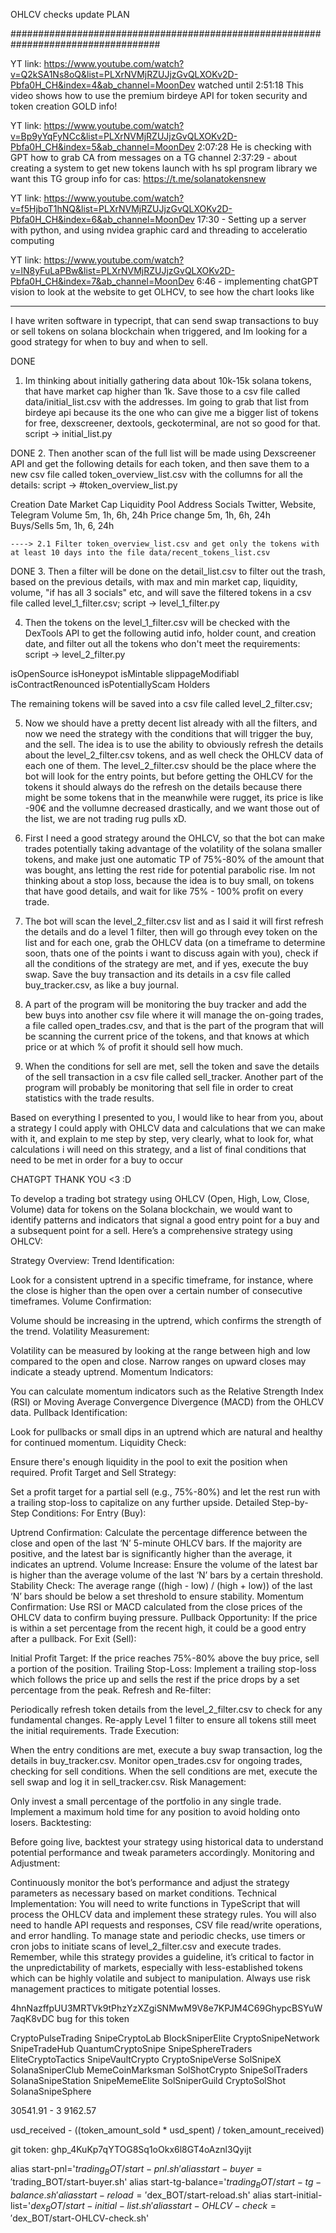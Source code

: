 

OHLCV checks update PLAN





















###################################################################################


YT link: https://www.youtube.com/watch?v=Q2kSA1Ns8oQ&list=PLXrNVMjRZUJjzGvQLXOKv2D-Pbfa0H_CH&index=4&ab_channel=MoonDev
watched until 2:51:18
This video shows how to use the premium birdeye API for token security and token creation GOLD info!


YT link: https://www.youtube.com/watch?v=Bp9yYqFyNCc&list=PLXrNVMjRZUJjzGvQLXOKv2D-Pbfa0H_CH&index=5&ab_channel=MoonDev
2:07:28 He is checking with GPT how to grab CA from messages on a TG channel
2:37:29 - about creating a system to get new tokens launch with hs spl program library
we want this TG group info for cas:  https://t.me/solanatokensnew


YT link: https://www.youtube.com/watch?v=f5HjboT1hNQ&list=PLXrNVMjRZUJjzGvQLXOKv2D-Pbfa0H_CH&index=6&ab_channel=MoonDev
17:30 - Setting up a server with python, and using nvidea graphic card and threading to acceleratio computing


YT link: https://www.youtube.com/watch?v=lN8yFuLaPBw&list=PLXrNVMjRZUJjzGvQLXOKv2D-Pbfa0H_CH&index=7&ab_channel=MoonDev
6:46 - implementing chatGPT vision to look at the website to get OLHCV, to see how the chart looks like

------------------------------------------------------------------------------------------------------------------------------

I have writen software in typecript, that can send swap transactions to buy or sell tokens on solana blockchain when triggered, and Im looking for a good strategy for when to buy and when to sell.


DONE
1. Im thinking about initially gathering data about 10k-15k solana tokens, that have market cap higher than 1k. Save those to a csv file called data/initial_list.csv with the addresses. Im going to grab that list from birdeye api because its the one who can give me a bigger list of tokens for free, dexscreener, dextools, geckoterminal, are not so good for that.
    script -> initial_list.py

DONE
2. Then another scan of the full list will be made using Dexscreener API and get the following details for each token, and then save them to a new csv file called token_overview_list.csv with the collumns for all the details:
    script -> #token_overview_list.py

Creation Date
Market Cap
Liquidity
Pool Address
Socials
    Twitter, Website, Telegram
Volume
    5m, 1h, 6h, 24h
Price change
    5m, 1h, 6h, 24h    
Buys/Sells
    5m, 1h, 6, 24h  


    ----> 2.1 Filter token_overview_list.csv and get only the tokens with at least 10 days into the file data/recent_tokens_list.csv

DONE
3. Then a filter will be done on the detail_list.csv to filter out the trash, based on the previous details, with max and min market cap, liquidity, volume, "if has all 3 socials" etc, and will save the filtered tokens in a csv file called level_1_filter.csv;
    script -> level_1_filter.py

4. Then the tokens on the level_1_filter.csv will be checked with the DexTools API to get the following autid info, holder count, and creation date, and filter out all the tokens who don't meet the requirements:
    script -> level_2_filter.py

isOpenSource
isHoneypot
isMintable
slippageModifiabl
isContractRenounced
isPotentiallyScam
Holders

The remaining tokens will be saved into a csv file called  level_2_filter.csv;

5. Now we should have a pretty decent list already with all the filters, and now we need the strategy with the conditions that will trigger the buy, and the sell.
The idea is to use the ability to obviously refresh the details about the level_2_filter.csv tokens, and as well check the OHLCV data of each one of them. 
The level_2_filter.csv should be the place where the bot will look for the entry points, but before getting the OHLCV for the tokens it should always do the refresh on the details because there might be some tokens that in the meanwhile were rugget, its price is like -90€ and the vollumne decreased drastically, and we want those out of the list, we are not trading rug pulls xD.

6. First I need a good strategy around the OHLCV, so that the bot can make trades potentially taking advantage of the volatility of the solana smaller tokens, and make just one automatic TP of 75%-80% of the amount that was bought, ans letting the rest ride for potential parabolic rise. Im not thinking about a stop loss, because the idea is to buy small, on tokens that have good details, and wait for like 75% - 100% profit on every trade.

7. The bot will scan the level_2_filter.csv list and as I said it will first refresh the details and do a level 1 filter, then will go through evey token on the list and for each one, grab the OHLCV data (on a timeframe to determine soon, thats one of the points i want to discuss again with you), check if all the conditions of the strategy are met, and if yes, execute the buy swap. Save the buy transaction and its details in a csv file called buy_tracker.csv, as like a buy journal.

8. A part of the program will be monitoring the buy tracker and add the bew buys into another csv file where it will manage the on-going trades, a file called open_trades.csv, and that is the part of the program that will be scanning the current price of the tokens, and that knows at which price or at which % of profit it should sell how much.

9. When the conditions for sell are met, sell the token and save the details of the sell transaction in a csv file called sell_tracker. Another part of the program will probably be monitoring that sell file in order to creat statistics with the trade results.

Based on everything I presented to you, I would like to hear from you, about a strategy I could apply with OHLCV data and calculations that we can make with it, and explain to me step by step, very clearly, what to look for, what calculations i will need on this strategy, and a list of final conditions that need to be met in order for a buy to occur


CHATGPT THANK YOU <3 :D

To develop a trading bot strategy using OHLCV (Open, High, Low, Close, Volume) data for tokens on the Solana blockchain, we would want to identify patterns and indicators that signal a good entry point for a buy and a subsequent point for a sell. Here’s a comprehensive strategy using OHLCV:

Strategy Overview:
Trend Identification:

Look for a consistent uptrend in a specific timeframe, for instance, where the close is higher than the open over a certain number of consecutive timeframes.
Volume Confirmation:

Volume should be increasing in the uptrend, which confirms the strength of the trend.
Volatility Measurement:

Volatility can be measured by looking at the range between high and low compared to the open and close. Narrow ranges on upward closes may indicate a steady uptrend.
Momentum Indicators:

You can calculate momentum indicators such as the Relative Strength Index (RSI) or Moving Average Convergence Divergence (MACD) from the OHLCV data.
Pullback Identification:

Look for pullbacks or small dips in an uptrend which are natural and healthy for continued momentum.
Liquidity Check:

Ensure there's enough liquidity in the pool to exit the position when required.
Profit Target and Sell Strategy:

Set a profit target for a partial sell (e.g., 75%-80%) and let the rest run with a trailing stop-loss to capitalize on any further upside.
Detailed Step-by-Step Conditions:
For Entry (Buy):

Uptrend Confirmation: Calculate the percentage difference between the close and open of the last ‘N’ 5-minute OHLCV bars. If the majority are positive, and the latest bar is significantly higher than the average, it indicates an uptrend.
Volume Increase: Ensure the volume of the latest bar is higher than the average volume of the last ‘N’ bars by a certain threshold.
Stability Check: The average range ((high - low) / (high + low)) of the last ‘N’ bars should be below a set threshold to ensure stability.
Momentum Confirmation: Use RSI or MACD calculated from the close prices of the OHLCV data to confirm buying pressure.
Pullback Opportunity: If the price is within a set percentage from the recent high, it could be a good entry after a pullback.
For Exit (Sell):

Initial Profit Target: If the price reaches 75%-80% above the buy price, sell a portion of the position.
Trailing Stop-Loss: Implement a trailing stop-loss which follows the price up and sells the rest if the price drops by a set percentage from the peak.
Refresh and Re-filter:

Periodically refresh token details from the level_2_filter.csv to check for any fundamental changes.
Re-apply Level 1 filter to ensure all tokens still meet the initial requirements.
Trade Execution:

When the entry conditions are met, execute a buy swap transaction, log the details in buy_tracker.csv.
Monitor open_trades.csv for ongoing trades, checking for sell conditions.
When the sell conditions are met, execute the sell swap and log it in sell_tracker.csv.
Risk Management:

Only invest a small percentage of the portfolio in any single trade.
Implement a maximum hold time for any position to avoid holding onto losers.
Backtesting:

Before going live, backtest your strategy using historical data to understand potential performance and tweak parameters accordingly.
Monitoring and Adjustment:

Continuously monitor the bot’s performance and adjust the strategy parameters as necessary based on market conditions.
Technical Implementation:
You will need to write functions in TypeScript that will process the OHLCV data and implement these strategy rules.
You will also need to handle API requests and responses, CSV file read/write operations, and error handling.
To manage state and periodic checks, use timers or cron jobs to initiate scans of level_2_filter.csv and execute trades.
Remember, while this strategy provides a guideline, it’s critical to factor in the unpredictability of markets, especially with less-established tokens which can be highly volatile and subject to manipulation. Always use risk management practices to mitigate potential losses.












4hnNazffpUU3MRTVk9tPhzYzXZgiSNMwM9V8e7KPJM4C69GhypcBSYuW7aqK8vDC  bug for this token



CryptoPulseTrading
SnipeCryptoLab
BlockSniperElite
CryptoSnipeNetwork
SnipeTradeHub
QuantumCryptoSnipe
SnipeSphereTraders
EliteCryptoTactics
SnipeVaultCrypto
CryptoSnipeVerse
SolSnipeX
SolanaSniperClub
MemeCoinMarksman
SolShotCrypto
SnipeSolTraders
SolanaSnipeStation
SnipeMemeElite
SolSniperGuild
CryptoSolShot
SolanaSnipeSphere


30541.91   -    3
9162.57


usd_received - ((token_amount_sold * usd_spent) / token_amount_received)



git token: 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



alias start-pnl='$trading_BOT/start-pnl.sh'
alias start-buyer='$trading_BOT/start-buyer.sh'
alias start-tg-balance='$trading_BOT/start-tg-balance.sh'
alias start-reload='$dex_BOT/start-reload.sh'
alias start-initial-list='$dex_BOT/start-initial-list.sh'
alias start-OHLCV-check='$dex_BOT/start-OHLCV-check.sh'



